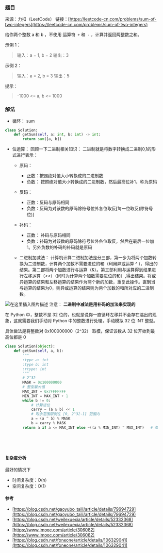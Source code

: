 ### 题目
来源：力扣（LeetCode）
链接：[https://leetcode-cn.com/problems/sum-of-two-integers](https://leetcode-cn.com/problems/sum-of-two-integers)

给你两个整数 a 和 b ，不使用 运算符` +` 和` -` ，计算并返回两整数之和。


示例 1：
>输入：a = 1, b = 2
>输出：3

示例 2：
>输入：a = 2, b = 3
>输出：5


提示：
>-1000 <= a, b <= 1000

 


### 解法
* 循环： sum
```python
class Solution:
    def getSum(self, a: int, b: int) -> int:
        return sum([a, b])
```

* 位运算：
回顾一下二进制相关知识：
二进制就是将数字转换成二进制0,1的形式进行表示：
	- 原码：
		- 正数：按照绝对值大小转换成的二进制数
		- 负数： 按照绝对值大小转换成的二进制数，然后最高位补1，称为原码
	- 反码：
		- 正数：反码与原码相同
		- 负数：反码为对该数的原码除符号位外各位取反[每一位取反(除符号位)]
	- 补码：
		- 正数： 补码与原码相同
		- 负数：补码为对该数的原码除符号位外各位取反，然后在最后一位加1。另外负数的补码的补码就是原码

	- 二进制加减法： 
计算机计算二进制加法是分三部，第一步为将两个加数转换为二进制数，计算两个加数不需要进位的和（利用异或运算 ^ ），得出的结果。第二部将两个加数进行与运算（&）。第三部利用与运算得到结果进行左移运算（<<）（同时为计算两个加数需要进位的和）,得出结果。将或异运算的结果和左移运算的结果作为两个新的加数，重复此操作。直到当与运算的结果为0，则异或运算的结果则为两个加数的和所对应的二进制数。

![在这里插入图片描述](https://img-blog.csdnimg.cn/768d4cb3226643cca814f49bf826a00c.png?x-oss-process=image/watermark,type_ZHJvaWRzYW5zZmFsbGJhY2s,shadow_50,text_Q1NETiBAdW5jbGVfbGw=,size_20,color_FFFFFF,t_70,g_se,x_16)
注意： **二进制中减法是用补码的加法来实现的**

在 Python 中，整数不是 32 位的，也就是说你一直循环左移并不会存在溢出的现象，这就需要我们手动对 Python 中的整数进行处理，手动模拟 32 位 INT 整型。

具体做法是将整数对 0x100000000（2^32） 取模，保证该数从 32 位开始到最高位都是 0

```python
class Solution(object):
    def getSum(self, a, b):
        """
        :type a: int
        :type b: int
        :rtype: int
        """
        # 2^32
        MASK = 0x100000000
        # 整型最大值
        MAX_INT = 0x7FFFFFFF
        MIN_INT = MAX_INT + 1
        while b != 0:
            # 计算进位
            carry = (a & b) << 1 
            # 取余范围限制在 [0, 2^32-1] 范围内
            a = (a ^ b) % MASK
            b = carry % MASK
        return a if a <= MAX_INT else ~((a % MIN_INT) ^ MAX_INT)   # 如果不对负数特殊处理，那么负数的前32位是0，最后输出的是大于32位的正数
```




​    



​      


#### 复杂度分析
最好的情况下
* 时间复杂度：O(n)  
* 空间复杂度：O(1)  



#### 参考
* [https://blog.csdn.net/gaoyubo_taili/article/details/79694729](https://blog.csdn.net/gaoyubo_taili/article/details/79694729)
* [https://blog.csdn.net/weilexuexia/article/details/52332368](https://blog.csdn.net/weilexuexia/article/details/52332368)
* [https://www.imooc.com/article/306082](https://www.imooc.com/article/306082)
* [https://blog.csdn.net/foneone/article/details/106329041](https://blog.csdn.net/foneone/article/details/106329041)